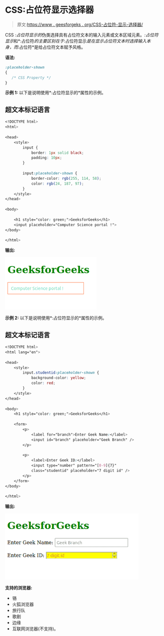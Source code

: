 # CSS:占位符显示选择器

> 原文:[https://www . geesforgeks . org/CSS-占位符-显示-选择器/](https://www.geeksforgeeks.org/css-placeholder-shown-selector/)

CSS *:占位符显示的*伪类选择具有占位符文本的输入元素或文本区域元素。*:占位符显示*和*:占位符*的主要区别在于*:占位符显示*是在显示占位符文本时选择输入本身，而*:占位符*是给占位符文本赋予风格。

**语法:**

```css
:placeholder-shown
{
   /* CSS Property */ 
}

```

**示例 1:** 以下是说明使用*:占位符显示的*属性的示例。

## 超文本标记语言

```css
<!DOCTYPE html>
<html>

<head>
    <style>
        input {
            border: 1px solid black;
            padding: 10px;
        }

        input:placeholder-shown {
            border-color: rgb(255, 114, 58);
            color: rgb(24, 187, 97);
        }
    </style>
</head>

<body>

    <h1 style="color: green;">GeeksforGeeks</h1>
    <input placeholder="Computer Science portal !">
</body>

</html>
```

**输出:**

![](img/5e4fed7afbac526561922bb4f990b0cf.png)

**示例 2:** 以下是说明使用*:占位符显示的*属性的示例。

## 超文本标记语言

```css
<!DOCTYPE html>
<html lang="en">

<head>
    <style>
        input.studentid:placeholder-shown {
            background-color: yellow;
            color: red;
        }
    </style>
</head>

<body>
    <h1 style="color: green;">GeeksforGeeks</h1>

    <form>
        <p>
            <label for="branch">Enter Geek Name:</label>
            <input id="branch" placeholder="Geek Branch" />
        </p>

        <p>
            <label>Enter Geek ID:</label>
            <input type="number" pattern="[0-9]{7}" 
            class="studentid" placeholder="7 digit id" />
        </p>
    </form>
</body>

</html>
```

**输出:**

![](img/1e49b45a9bf539ac973eaa90866ef09d.png)

**支持的浏览器:**

*   铬
*   火狐浏览器
*   旅行队
*   歌剧
*   边缘
*   互联网浏览器(不支持)。